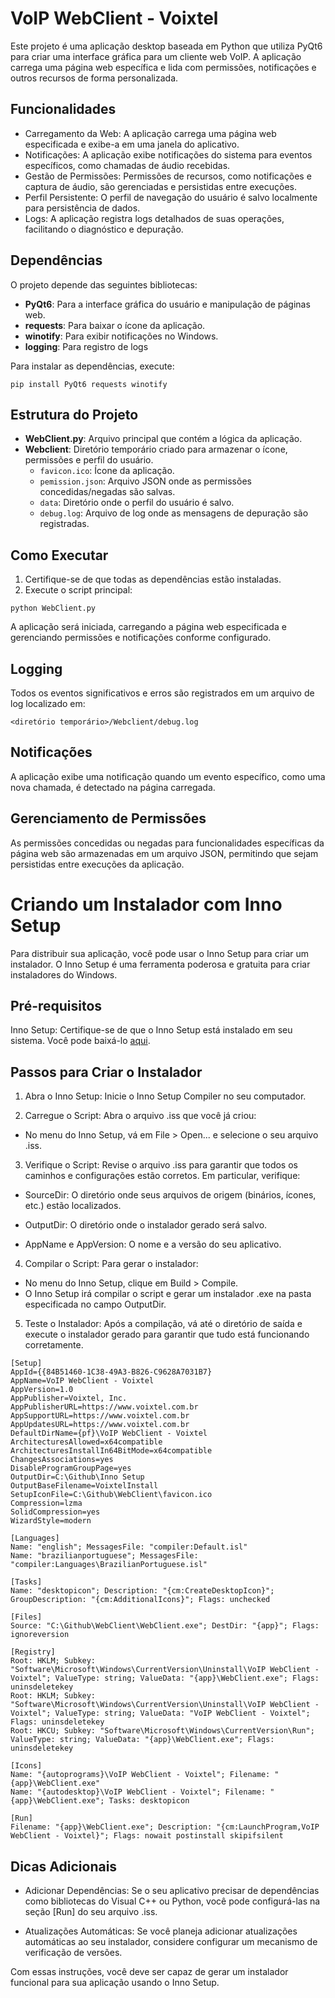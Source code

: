 
# VoIP WebClient - Voixtel

Este projeto é uma aplicação desktop baseada em Python que utiliza PyQt6 para criar uma interface gráfica para um cliente web VoIP. A aplicação carrega uma página web específica e lida com permissões, notificações e outros recursos de forma personalizada.

## Funcionalidades

* Carregamento da Web: A aplicação carrega uma página web especificada e exibe-a em uma janela do aplicativo.
* Notificações: A aplicação exibe notificações do sistema para eventos específicos, como chamadas de áudio recebidas.
* Gestão de Permissões: Permissões de recursos, como notificações e captura de áudio, são gerenciadas e persistidas entre execuções.
* Perfil Persistente: O perfil de navegação do usuário é salvo localmente para persistência de dados.
* Logs: A aplicação registra logs detalhados de suas operações, facilitando o diagnóstico e depuração.

## Dependências

O projeto depende das seguintes bibliotecas:

* **PyQt6**: Para a interface gráfica do usuário e manipulação de páginas web.
* **requests**: Para baixar o ícone da aplicação.
* **winotify**: Para exibir notificações no Windows.
* **logging**: Para registro de logs

Para instalar as dependências, execute:

```
pip install PyQt6 requests winotify
```

## Estrutura do Projeto

* **WebClient.py**: Arquivo principal que contém a lógica da aplicação.
* **Webclient**: Diretório temporário criado para armazenar o ícone, permissões e perfil do usuário.
    * `favicon.ico`: Ícone da aplicação.
    * `pemission.json`: Arquivo JSON onde as permissões concedidas/negadas são salvas.
    * `data`: Diretório onde o perfil do usuário é salvo.
    * `debug.log`: Arquivo de log onde as mensagens de depuração são registradas.

## Como Executar

1. Certifique-se de que todas as dependências estão instaladas.
2. Execute o script principal:

```
python WebClient.py
```
A aplicação será iniciada, carregando a página web especificada e gerenciando permissões e notificações conforme configurado.

## Logging

Todos os eventos significativos e erros são registrados em um arquivo de log localizado em:

```
<diretório temporário>/Webclient/debug.log
```

## Notificações

A aplicação exibe uma notificação quando um evento específico, como uma nova chamada, é detectado na página carregada.

## Gerenciamento de Permissões

As permissões concedidas ou negadas para funcionalidades específicas da página web são armazenadas em um arquivo JSON, permitindo que sejam persistidas entre execuções da aplicação.


# Criando um Instalador com Inno Setup

Para distribuir sua aplicação, você pode usar o Inno Setup para criar um instalador. O Inno Setup é uma ferramenta poderosa e gratuita para criar instaladores do Windows.

## Pré-requisitos

Inno Setup: Certifique-se de que o Inno Setup está instalado em seu sistema. Você pode baixá-lo [aqui](https://jrsoftware.org/download.php/is.exe?site=1).

## Passos para Criar o Instalador
1. Abra o Inno Setup: Inicie o Inno Setup Compiler no seu computador.

2. Carregue o Script: Abra o arquivo .iss que você já criou:

* No menu do Inno Setup, vá em File > Open... e selecione o seu arquivo .iss.

3. Verifique o Script: Revise o arquivo .iss para garantir que todos os caminhos e configurações estão corretos. Em particular, verifique:

* SourceDir: O diretório onde seus arquivos de origem (binários, ícones, etc.) estão localizados.

* OutputDir: O diretório onde o instalador gerado será salvo.

* AppName e AppVersion: O nome e a versão do seu aplicativo.

4. Compilar o Script: Para gerar o instalador:

* No menu do Inno Setup, clique em Build > Compile.
* O Inno Setup irá compilar o script e gerar um instalador .exe na pasta especificada no campo OutputDir.
5. Teste o Instalador: Após a compilação, vá até o diretório de saída e execute o instalador gerado para garantir que tudo está funcionando corretamente.

```
[Setup]
AppId={{84B51460-1C38-49A3-B826-C9628A7031B7}
AppName=VoIP WebClient - Voixtel
AppVersion=1.0
AppPublisher=Voixtel, Inc.
AppPublisherURL=https://www.voixtel.com.br
AppSupportURL=https://www.voixtel.com.br
AppUpdatesURL=https://www.voixtel.com.br
DefaultDirName={pf}\VoIP WebClient - Voixtel
ArchitecturesAllowed=x64compatible
ArchitecturesInstallIn64BitMode=x64compatible
ChangesAssociations=yes
DisableProgramGroupPage=yes
OutputDir=C:\Github\Inno Setup
OutputBaseFilename=VoixtelInstall
SetupIconFile=C:\Github\WebClient\favicon.ico
Compression=lzma
SolidCompression=yes
WizardStyle=modern

[Languages]
Name: "english"; MessagesFile: "compiler:Default.isl"
Name: "brazilianportuguese"; MessagesFile: "compiler:Languages\BrazilianPortuguese.isl"

[Tasks]
Name: "desktopicon"; Description: "{cm:CreateDesktopIcon}"; GroupDescription: "{cm:AdditionalIcons}"; Flags: unchecked

[Files]
Source: "C:\Github\WebClient\WebClient.exe"; DestDir: "{app}"; Flags: ignoreversion

[Registry]
Root: HKLM; Subkey: "Software\Microsoft\Windows\CurrentVersion\Uninstall\VoIP WebClient - Voixtel"; ValueType: string; ValueData: "{app}\WebClient.exe"; Flags: uninsdeletekey
Root: HKLM; Subkey: "Software\Microsoft\Windows\CurrentVersion\Uninstall\VoIP WebClient - Voixtel"; ValueType: string; ValueData: "VoIP WebClient - Voixtel"; Flags: uninsdeletekey
Root: HKCU; Subkey: "Software\Microsoft\Windows\CurrentVersion\Run"; ValueType: string; ValueData: "{app}\WebClient.exe"; Flags: uninsdeletekey

[Icons]
Name: "{autoprograms}\VoIP WebClient - Voixtel"; Filename: "{app}\WebClient.exe"
Name: "{autodesktop}\VoIP WebClient - Voixtel"; Filename: "{app}\WebClient.exe"; Tasks: desktopicon

[Run]
Filename: "{app}\WebClient.exe"; Description: "{cm:LaunchProgram,VoIP WebClient - Voixtel}"; Flags: nowait postinstall skipifsilent

```

## Dicas Adicionais
* Adicionar Dependências: Se o seu aplicativo precisar de dependências como bibliotecas do Visual C++ ou Python, você pode configurá-las na seção [Run] do seu arquivo .iss.

* Atualizações Automáticas: Se você planeja adicionar atualizações automáticas ao seu instalador, considere configurar um mecanismo de verificação de versões.

Com essas instruções, você deve ser capaz de gerar um instalador funcional para sua aplicação usando o Inno Setup.